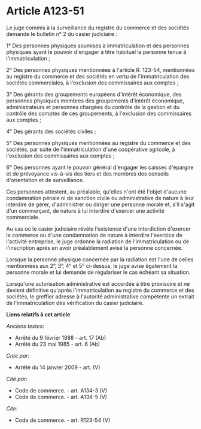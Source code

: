 # Article A123-51

Le juge commis à la surveillance du registre du commerce et des sociétés demande le bulletin n° 2 du casier judiciaire : 

1° Des personnes physiques soumises à immatriculation et des personnes physiques ayant le pouvoir d'engager à titre habituel
la personne tenue à l'immatriculation ; 

2° Des personnes physiques mentionnées à l'article R. 123-54, mentionnées au registre du commerce et des sociétés en vertu de
l'immatriculation des sociétés commerciales, à l'exclusion des commissaires aux comptes ; 

3° Des gérants des groupements européens d'intérêt économique, des personnes physiques membres des groupements d'intérêt
économique, administrateurs et personnes chargées du contrôle de la gestion et du contrôle des comptes de ces groupements, à
l'exclusion des commissaires aux comptes ; 

4° Des gérants des sociétés civiles ; 

5° Des personnes physiques mentionnées au registre du commerce et des sociétés, par suite de l'immatriculation d'une
coopérative agricole, à l'exclusion des commissaires aux comptes ; 

6° Des personnes ayant le pouvoir général d'engager les caisses d'épargne et de prévoyance vis-à-vis des tiers et des membres
des conseils d'orientation et de surveillance. 

Ces personnes attestent, au préalable, qu'elles n'ont été l'objet d'aucune condamnation pénale ni de sanction civile ou
administrative de nature à leur interdire de gérer, d'administrer ou diriger une personne morale et, s'il s'agit d'un
commerçant, de nature à lui interdire d'exercer une activité commerciale. 

Au cas où le casier judiciaire révèle l'existence d'une interdiction d'exercer le commerce ou d'une condamnation de nature à
interdire l'exercice de l'activité entreprise, le juge ordonne la radiation de l'immatriculation ou de l'inscription après en
avoir préalablement avisé la personne concernée. 

Lorsque la personne physique concernée par la radiation est l'une de celles mentionnées aux 2°, 3°, 4° et 5° ci-dessus, le
juge avise également la personne morale et lui demande de régulariser le cas échéant sa situation. 

Lorsqu'une autorisation administrative est accordée à titre provisoire et ne devient définitive qu'après l'immatriculation au
registre du commerce et des sociétés, le greffier adresse à l'autorité administrative compétente un extrait de
l'immatriculation dès vérification du casier judiciaire.

**Liens relatifs à cet article**

_Anciens textes_:

  - Arrêté du 9 février 1988 - art. 17 (Ab)
  - Arrêté du 23 mai 1985 - art. 6 (Ab)

_Créé par_:

  - Arrêté du 14 janvier 2009 - art. (V)

_Cité par_:

  - Code de commerce. - art. A134-3 (V)
  - Code de commerce. - art. A134-5 (V)

_Cite_:

  - Code de commerce. - art. R123-54 (V)
